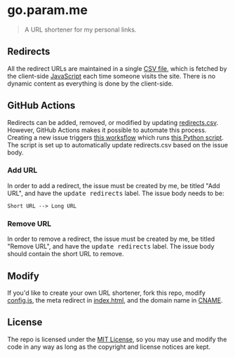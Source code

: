 # go.param.me
> A URL shortener for my personal links.

## Redirects
All the redirect URLs are maintained in a single [CSV file](redirects.csv), which is fetched by the client-side [JavaScript](script.js) each time someone visits the site. There is no dynamic content as everything is done by the client-side. 

## GitHub Actions
Redirects can be added, removed, or modified by updating [redirects.csv](redirects.csv). However, GitHub Actions makes it possible to automate this process. Creating a new issue triggers [this worksflow](.github.workflow.yml) which runs [this Python script](add_url.py). The script is set up to automatically update redirects.csv based on the issue body. 

### Add URL
In order to add a redirect, the issue must be created by me, be titled "Add URL", and have the <kbd>update redirects</kbd> label. The issue body needs to be: 

```
Short URL --> Long URL
```

### Remove URL
In order to remove a redirect, the issue must be created by me, be titled "Remove URL", and have the <kbd>update redirects</kbd> label. The issue body should contain the short URL to remove. 

## Modify
If you'd like to create your own URL shortener, fork this repo, modify [config.js](config.js), the meta redirect in [index.html](index.html), and the domain name in [CNAME](CNAME).


## License
The repo is licensed under the [MIT License](LICENSE), so you may use and modify the code in any way as long as the copyright and license notices are kept. 
